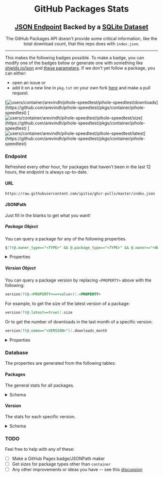 <div align="center">

# GitHub Packages Stats

## [JSON Endpoint](#endpoint) Backed by a [SQLite Dataset](#database)

The GitHub Packages API doesn't provide some critical information, like the total download count, that this repo does with `index.json`.

</div>

---

This makes the following badges possible. To make a badge, you can modify one of the badges below or generate one with something like [shields.io/json](https://shields.io/badges/dynamic-json-badge) and [these parameters](#url). If we don't yet follow a package, you can either:

* open an issue or
* add it on a new line in `pkg.txt` on your own fork [here](https://github.com/ipitio/ghcr-pulls/edit/master/pkg.txt) and make a pull request.

[![users/container/arevindh/pihole-speedtest/pihole-speedtest/downloads](https://img.shields.io/badge/dynamic/json?url=https%3A%2F%2Fraw.githubusercontent.com%2Fipitio%2Fghcr-pulls%2Fdev%2Findex.json&query=%24%5B%3F(%40.owner%3D%3D%22arevindh%22%20%26%26%20%40.repo%3D%3D%22pihole-speedtest%22%20%26%26%20%40.package%3D%3D%22pihole-speedtest%22)%5D.downloads&label=pihole-speedtest)](https://github.com/arevindh/pihole-speedtest/pkgs/container/pihole-speedtest) [![users/container/arevindh/pihole-speedtest/pihole-speedtest/size](https://img.shields.io/badge/dynamic/json?url=https%3A%2F%2Fraw.githubusercontent.com%2Fipitio%2Fghcr-pulls%2Fdev%2Findex.json&query=%24%5B%3F(%40.owner%3D%3D%22arevindh%22%20%26%26%20%40.repo%3D%3D%22pihole-speedtest%22%20%26%26%20%40.package%3D%3D%22pihole-speedtest%22)%5D.size&label=size&color=a0a)](https://github.com/arevindh/pihole-speedtest/pkgs/container/pihole-speedtest) [![users/container/arevindh/pihole-speedtest/pihole-speedtest/latest](https://img.shields.io/badge/dynamic/json?url=https%3A%2F%2Fraw.githubusercontent.com%2Fipitio%2Fghcr-pulls%2Fdev%2Findex.json&query=%24%5B%3F(%40.owner_type%3D%3D%22users%22%20%26%26%20%40.package_type%3D%3D%22container%22%20%26%26%20%40.owner%3D%3D%22arevindh%22%20%26%26%20%40.repo%3D%3D%22pihole-speedtest%22%20%26%26%20%40.package%3D%3D%22pihole-speedtest%22)%5D.version%5B%3F(%40.latest%3D%3Dtrue)%5D.name&label=latest&color=0a0)](https://github.com/arevindh/pihole-speedtest/pkgs/container/pihole-speedtest)

### Endpoint

Refreshed every other hour, for packages that haven't been in the last 12 hours, the endpoint is always up-to-date.

#### URL

```markdown
https://raw.githubusercontent.com/ipitio/ghcr-pulls/master/index.json
```

#### JSONPath

Just fill in the blanks to get what you want!

##### Package Object

You can query a package for any of the following properties.

```markdown
$[?(@.owner_type=="<TYPE>" && @.package_type=="<TYPE>" && @.owner=="<OWNER>" && @.repo=="<REPO>" && @.package=="<PACKAGE>")].<PROPERTY>
```

<details>

<summary>Properties</summary>

|       Property        | Description                                         |
| :-------------------: | --------------------------------------------------- |
|     `owner_type`      | The type of owner (e.g. `users`)                    |
|    `package_type`     | The type of package (e.g. `container`)              |
|        `owner`        | The owner of the package                            |
|        `repo`         | The repository of the package                       |
|       `package`       | The package name                                    |
|        `date`         | The most recent date the package was refreshed      |
|       `version`       | An array of all versions (see below)                |
|      `versions`       | Formatted number of versions                        |
|        `size`         | Formatted size of the latest version                |
|      `downloads`      | Formatted number of all downloads                   |
|   `downloads_month`   | Formatted number of all downloads in the last month |
|   `downloads_week`    | Formatted number of all downloads in the last week  |
|    `downloads_day`    | Formatted number of all downloads in the last day   |
|    `raw_versions`     | Number of versions                                  |
|      `raw_size`       | Size of the latest version, in bytes                |
|    `raw_downloads`    | Number of all downloads                             |
| `raw_downloads_month` | Number of all downloads in the last month           |
| `raw_downloads_week`  | Number of all downloads in the last week            |
|  `raw_downloads_day`  | Number of all downloads in the last day             |

</details>

##### Version Object

You can query a package version by replacing `<PROPERTY>` above with the following:

```markdown
version[?(@.<PROPERTY>==<value>)].<PROPERTY>
```

For example, to get the size of the latest version of a package:

```markdown
version[?(@.latest==true)].size
```

Or to get the number of downloads in the last month of a specific version:

```markdown
version[?(@.name=="<VERSION>")].downloads_month
```

<details>

<summary>Properties</summary>

|       Property        | Description                                     |
| :-------------------: | ----------------------------------------------- |
|         `id`          | The version ID                                  |
|        `name`         | The version name                                |
|        `date`         | The most recent date the version was refreshed  |
|       `latest`        | Whether the version is the latest (e.g. `true`) |
|        `size`         | Formatted size of the version                   |
|      `downloads`      | Formatted number of downloads                   |
|   `downloads_month`   | Formatted number of downloads in the last month |
|   `downloads_week`    | Formatted number of downloads in the last week  |
|    `downloads_day`    | Formatted number of downloads in the last day   |
|      `raw_size`       | Size of the version, in bytes                   |
|    `raw_downloads`    | Number of downloads                             |
| `raw_downloads_month` | Number of downloads in the last month           |
| `raw_downloads_week`  | Number of downloads in the last week            |
|  `raw_downloads_day`  | Number of downloads in the last day             |

</details>

### Database

The properties are generated from the following tables:

#### Packages

The general stats for all packages.

<details>

<summary>Schema</summary>

|      Column       |  Type   | Description                                     |
| :---------------: | :-----: | ----------------------------------------------- |
|   `owner_type`    |  TEXT   | The type of owner (e.g. `users`)                |
|  `package_type`   |  TEXT   | The type of package (e.g. `container`)          |
|      `owner`      |  TEXT   | The owner of the package                        |
|      `repo`       |  TEXT   | The repository of the package                   |
|     `package`     |  TEXT   | The package name                                |
|      `date`       |  TEXT   | The most recent date the package was refreshed  |
|      `size`       | INTEGER | The size of the latest version                  |
|    `downloads`    | INTEGER | The total number of downloads                   |
| `downloads_month` | INTEGER | The total number of downloads in the last month |
| `downloads_week`  | INTEGER | The total number of downloads in the last week  |
|  `downloads_day`  | INTEGER | The total number of downloads in the last day   |

</details>

#### Version

The stats for each specific version.

<details>

<summary>Schema</summary>

|      Column       |  Type   | Description                                     |
| :---------------: | :-----: | ----------------------------------------------- |
|       `id`        | INTEGER | The ID of the version                           |
|      `name`       |  TEXT   | The version name                                |
|      `date`       |  TEXT   | The most recent date the version was refreshed  |
|      `size`       | INTEGER | The size of the version                         |
|    `downloads`    | INTEGER | The total number of downloads                   |
| `downloads_month` | INTEGER | The total number of downloads in the last month |
| `downloads_week`  | INTEGER | The total number of downloads in the last week  |
|  `downloads_day`  | INTEGER | The total number of downloads in the last day   |

</details>

### TODO

Feel free to help with any of these:

* [ ] Make a GitHub Pages badge/JSONPath maker
* [ ] Get sizes for package types other than `container`
* [ ] Any other improvements or ideas you have -- see this [discussion](https://github.com/ipitio/ghcr-pulls/discussions/9)
